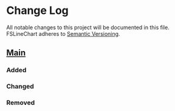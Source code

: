 # Change Log
All notable changes to this project will be documented in this file.
FSLineChart adheres to [Semantic Versioning](http://semver.org/).

## [Main](https://github.com/fulldecent/FSLineChart)
### Added

### Changed

### Removed
